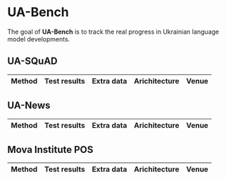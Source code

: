 # UA-Bench

The goal of __UA-Bench__ is to track the real progress in Ukrainian language model developments. 


## UA-SQuAD

| Method | Test results | Extra data | Arichitecture | Venue               
| ------------- |:--------:|:-------:|:------:|:------:|


## UA-News

| Method | Test results | Extra data | Arichitecture | Venue               
| ------------- |:--------:|:-------:|:------:|:------:|


## Mova Institute POS

| Method | Test results | Extra data | Arichitecture | Venue               
| ------------- |:--------:|:-------:|:------:|:------:|